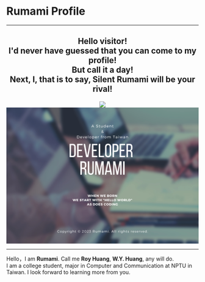 # Rumami Profile
---
<div align="center">
	<p><h2><b>Hello visitor!<br>I'd never have guessed that you can come to my profile!<br>But call it a day!<br>Next, I, that is to say, Silent Rumami will be your rival!</b></h2></p>
	<img src="https://komarev.com/ghpvc/?username=rumamitw01&color=9cfe6d" align="center" width=50%>
	<img src="./Github_Cover.png" align="center">
</div>

---
Hello，I am **Rumami**. Call me **Roy Huang**, **W.Y. Huang**, any will do.   
I am a college student, major in Computer and Communication at NPTU in Taiwan.
I look forward to learning more from you.
